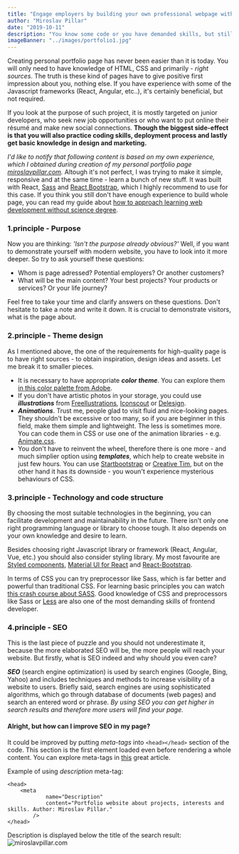 ```yaml
---
title: "Engage employers by building your own professional webpage with these 4 principles"
author: "Miroslav Pillar"
date: "2019-10-11"
description: "You know some code or you have demanded skills, but still you don't have a clue how to connect with right steakholders? You are on the right place."
imageBanner: "../images/portfolio1.jpg"
---
```


&NewLine;

Creating personal portfolio page has never been easier than it is today. You will only need to have knowledge of HTML, CSS and primarily - _right sources_. The truth is these kind of pages have to give positive first impression about you, nothing else. If you have experience with some of the Javascript frameworks (React, Angular, etc..), it's certainly beneficial, but not required. 

If you look at the purpose of such project, it is mostly targeted on junior developers, who seek new job opportunities or who want to put online their résumé and make new social connections. **Though the biggest side-effect is that you will also practice coding skills, deployment process and lastly get basic knowledge in design and marketing.**

_I'd like to notify that following content is based on my own experience, which I obtained during creation of my personal portfolio page [miroslavpillar.com](https://www.miroslavpillar.com)._  Altough it's not perfect, I was trying to make it simple, responsive and at the same time - learn a bunch of new stuff. It was built with React, [Sass](https://sass-lang.com/) and [React Bootstrap](https://react-bootstrap.github.io/), which I highly recommend to use for this case. If you think you still don't have enough experience to build whole page, you can read my guide about [how to approach learning web development without science degree](https://blog.miroslavpillar.com/web-development-guide/).

### 1.principle - Purpose

Now you are thinking: _'Isn't the purpose already obvious?'_ Well, if you want to demonstrate yourself with modern website, you have to look into it more deeper. So try to ask yourself these questions:

- Whom is page adressed? Potential employers? Or another customers?
- What will be the main content? Your best projects? Your products or services? Or your life journey?

Feel free to take your time and clarify answers on these questions. Don't hesitate to take a note and write it down. It is crucial to demonstrate visitors, what is the page about.

### 2.principle - Theme design

As I mentioned above, the one of the requirements for high-quality page is to have right sources - to obtain inspiration, design ideas and assets. Let me break it to smaller pieces.

- It is necessary to have appropriate _**color theme**_. You can explore them [in this color palette from Adobe](https://color.adobe.com/explore).
- If you don't have artistic photos in your storage, you could use _**illustrations**_ from [Freellustrations](https://freellustrations.com/), [Iconscout](https://iconscout.com/paper-illustrations) or [Delesign](https://delesign.com/free-designs/graphics/).
- _**Animations**_. Trust me, people glad to visit fluid and nice-looking pages. They shouldn't be excessive or too many, so if you are beginner in this field, make them simple and lightweight. The less is sometimes more. You can code them in CSS or use one of the animation libraries - e.g. [Animate.css](https://daneden.github.io/animate.css/).
- You don't have to reinvent the wheel, therefore there is one more - and much simplier option using _**templates**_, which help to create website in just few hours. You can use [Startbootstrap](https://startbootstrap.com/themes/) or [Creative Tim](https://www.creative-tim.com/), but on the other hand it has its downside - you woun't experience mysterious behaviours of CSS.

### 3.principle - Technology and code structure

By choosing the most suitable technologies in the beginning, you can facilitate development and maintainability in the future. There isn't only one right programming language or library to choose tough. It also depends on your own knowledge and desire to learn.

Besides choosing right Javascript library or framework (React, Angular, Vue, etc.) you should also consider styling library. My most favourite are [Styled components](https://www.styled-components.com/), [Material UI for React](https://material-ui.com/) and [React-Bootstrap](https://react-bootstrap.github.io/).

In terms of CSS you can try preprocessor like Sass, which is far better and powerful than traditional CSS. For learning basic principles you can watch [this crash course about SASS](https://www.youtube.com/watch?v=roywYSEPSvc&t=1577s). Good knowledge of CSS and preprocessors like Sass or [Less](http://lesscss.org/) are also one of the most demanding skills of frontend developer.

### 4.principle - SEO

This is the last piece of puzzle and you should not underestimate it, because the more elaborated SEO will be, the more people will reach your website. But firstly, what is SEO indeed and why should you even care?

_**SEO**_ (search engine optimization) is used by search engines (Google, Bing, Yahoo) and includes techniques and methods to increase visibility of a website to users. Briefly said, search engines are using sophisticated algorithms, which go through database of documents (web pages) and search an entered word or phrase. _By using SEO you can get higher in search results and therefore more users will find your page._

#### Alright, but how can I improve SEO in my page?

It could be improved by putting _meta-tags_ into `<head></head>` section of the code. This section is the first element loaded even before rendering a whole content. You can explore meta-tags in [this](https://moz.com/blog/the-ultimate-guide-to-seo-meta-tags) great article. 

Example of using _description_ meta-tag:
```
<head>
    <meta
            name="Description"
            content="Portfolio website about projects, interests and skills. Author: Miroslav Pillar."
        />
</head>
```

Description is displayed below the title of the search result:
![miroslavpillar.com](./images/description_google_search.png)

